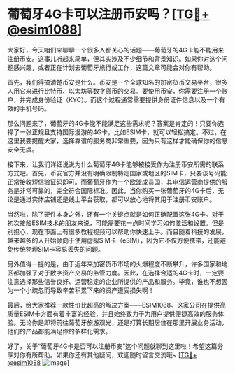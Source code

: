 # 葡萄牙4G卡可以注册币安吗？[[TG💪+ @esim1088](https://t.me/s/esim1088)]

大家好，今天咱们来聊聊一个很多人都关心的话题——葡萄牙的4G卡能不能用来注册币安。这事儿听起来简单，但其实涉及不少细节和背景知识。如果你对这个问题感兴趣，或者正在计划去葡萄牙旅行或工作，这篇文章可能会对你有帮助。

首先，我们得搞清楚币安是什么。币安是一个全球知名的加密货币交易平台，很多人用它来进行比特币、以太坊等数字货币的交易。要使用币安，你需要注册一个账户，并完成身份验证（KYC）。而这个过程通常需要提供身份证件信息以及一个有效的手机号码。

那么问题来了，葡萄牙的4G卡能不能满足这些需求呢？答案是肯定的！只要你选择了一张正规且支持国际漫游的4G卡，比如ESIM卡，就可以轻松搞定。不过，在这里我要提醒大家，选择靠谱的服务商非常重要，因为只有这样才能确保你的信息安全无虞。

接下来，让我们详细说说为什么葡萄牙4G卡能够被接受作为注册币安所需的联系方式吧。首先，币安官方并没有明确限制特定国家或地区的SIM卡，只要该号码能正常接收短信验证码即可。而葡萄牙作为一个欧盟成员国，其电信运营商提供的服务是非常可靠的，完全符合国际标准。因此，当你购买一张葡萄牙的4G卡后，无论是通过实体店铺还是线上平台获取，都可以放心地将其用于注册币安账户。

当然啦，除了硬件本身之外，还有一个关键点就是如何正确配置这张4G卡。对于初次接触ESIM技术的朋友来说，可能需要花一点时间学习如何激活和设置。但是别担心，现在市面上有很多教程视频可以帮助你快速上手。而且随着科技的发展，越来越多的人开始倾向于使用虚拟SIM卡（eSIM），因为它不仅方便携带，还能避免传统物理SIM卡容易丢失的问题。

另外值得一提的是，由于近年来加密货币市场的火爆程度不断攀升，许多国家和地区都加强了对于数字资产交易的监管力度。因此，在选择合适的4G卡时，一定要注意选择那些信誉良好、运营稳定的企业所提供的产品和服务。毕竟，谁也不想因为一个小疏忽而导致辛苦积累下来的资产遭受损失啊！

最后，给大家推荐一款性价比超高的解决方案——ESIM1088。这家公司在提供高质量ESIM卡方面有着丰富的经验，并且始终致力于为用户提供便捷高效的服务体验。无论你是即将前往葡萄牙旅游观光，还是打算长期居住在那里开展业务活动，他们的产品都能满足你的多样化需求。

好了，关于“葡萄牙4G卡是否可以注册币安”这个问题就聊到这里啦！希望这篇分享对你有所帮助。如果你还有其他疑问，欢迎随时留言交流哦~ [[TG💪+ @esim1088](https://t.me/s/esim1088) ![Image](https://i.postimg.cc/4NQfJmqS/Snipaste-2025-05-13-00-14-12.png)]